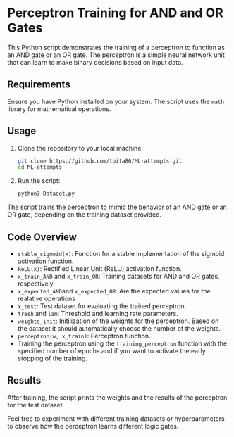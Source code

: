 # Perceptron Training for AND and OR Gates

This Python script demonstrates the training of a perceptron to function as an AND gate or an OR gate. The perceptron is a simple neural network unit that can learn to make binary decisions based on input data.

## Requirements

Ensure you have Python installed on your system. The script uses the `math` library for mathematical operations.

## Usage

1. Clone the repository to your local machine:

   ```bash
   git clone https://github.com/toita86/ML-attempts.git
   cd ML-attempts
   ```

2. Run the script:

   ```bash
   python3 Dataset.py
   ```

The script trains the perceptron to mimic the behavior of an AND gate or an OR gate, depending on the training dataset provided.

## Code Overview

- `stable_sigmoid(x)`: Function for a stable implementation of the sigmoid activation function.
- `ReLU(x)`: Rectified Linear Unit (ReLU) activation function.
- `x_train_AND` and `x_train_OR`: Training datasets for AND and OR gates, respectively.
- `x_expected_AND`and `x_expected_OR`: Are the expected values for the realative operations
- `x_test`: Test dataset for evaluating the trained perceptron.
- `tresh` and `lam`: Threshold and learning rate parameters.
- `weights_init`: Initilization of the weights for the perceptron. Based on the dataset it should automatically choose the number of the weights.
- `perceptron(w, x_train)`: Perceptron function.
- Training the perceptron using the `training_perceptron` function with the specified number of epochs and if you want to activate the early stopping of the training.

## Results

After training, the script prints the weights and the results of the perceptron for the test dataset.

Feel free to experiment with different training datasets or hyperparameters to observe how the perceptron learns different logic gates.
